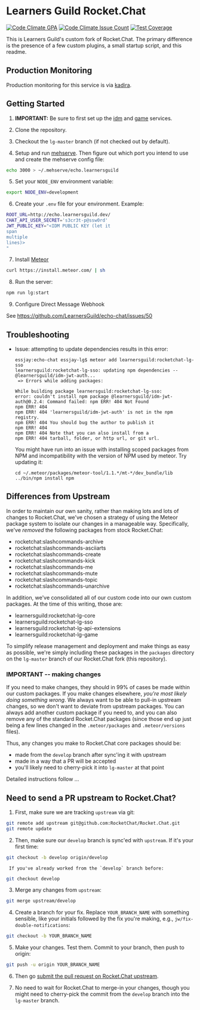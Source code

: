 # Learners Guild Rocket.Chat

[![Code Climate GPA](https://codeclimate.com/repos/579a5a518945080085002118/badges/169989a20bb55ad089d5/gpa.svg)](https://codeclimate.com/repos/579a5a518945080085002118/feed)
[![Code Climate Issue Count](https://codeclimate.com/repos/579a5a518945080085002118/badges/169989a20bb55ad089d5/issue_count.svg)](https://codeclimate.com/repos/579a5a518945080085002118/feed)
[![Test Coverage](https://codeclimate.com/repos/579a5a518945080085002118/badges/169989a20bb55ad089d5/coverage.svg)](https://codeclimate.com/repos/579a5a518945080085002118/coverage)

This is Learners Guild's custom fork of Rocket.Chat. The primary difference is the presence of a few custom plugins, a small startup script, and this readme.

## Production Monitoring

Production monitoring for this service is via [kadira][kadira].

## Getting Started

1. **IMPORTANT:** Be sure to first set up the [idm][idm] and [game][game] services.

2. Clone the repository.

3. Checkout the `lg-master` branch (if not checked out by default).

4. Setup and run [mehserve][mehserve]. Then figure out which port you intend to use and create the mehserve config file:

```bash
echo 3000 > ~/.mehserve/echo.learnersguild
```

5. Set your `NODE_ENV` environment variable:

```bash
export NODE_ENV=development
```

6. Create your `.env` file for your environment. Example:

```bash
ROOT_URL=http://echo.learnersguild.dev/
CHAT_API_USER_SECRET='s3cr3t-p@ssw0rd'
JWT_PUBLIC_KEY="<IDM PUBLIC KEY (let it
span
multiple
lines)>
"
```

7. Install [Meteor][meteor]

```bash
curl https://install.meteor.com/ | sh
```

8. Run the server:

```bash
npm run lg:start
```

9. Configure Direct Message Webhook

See https://github.com/LearnersGuild/echo-chat/issues/50

## Troubleshooting

- Issue: attempting to update dependencies results in this error:
  ```
  essjay:echo-chat essjay-lg$ meteor add learnersguild:rocketchat-lg-sso
  learnersguild:rocketchat-lg-sso: updating npm dependencies -- @learnersguild/idm-jwt-auth...
   => Errors while adding packages:

  While building package learnersguild:rocketchat-lg-sso:
  error: couldn't install npm package @learnersguild/idm-jwt-auth@0.2.4: Command failed: npm ERR! 404 Not Found
  npm ERR! 404
  npm ERR! 404 'learnersguild/idm-jwt-auth' is not in the npm registry.
  npm ERR! 404 You should bug the author to publish it
  npm ERR! 404
  npm ERR! 404 Note that you can also install from a
  npm ERR! 404 tarball, folder, or http url, or git url.
  ```

  You might have run into an issue with installing scoped packages from NPM and incompatibility with the version of NPM used by meteor. Try updating it:
  ```
  cd ~/.meteor/packages/meteor-tool/1.1.*/mt-*/dev_bundle/lib
  ../bin/npm install npm
  ```


## Differences from Upstream

In order to maintain our own sanity, rather than making lots and lots of changes to Rocket.Chat, we've chosen a strategy of using the Meteor package system to isolate our changes in a manageable way. Specifically, we've _removed_ the following packages from stock Rocket.Chat:

- rocketchat:slashcommands-archive
- rocketchat:slashcommands-asciiarts
- rocketchat:slashcommands-create
- rocketchat:slashcommands-kick
- rocketchat:slashcommands-me
- rocketchat:slashcommands-mute
- rocketchat:slashcommands-topic
- rocketchat:slashcommands-unarchive

In addition, we've consolidated all of our custom code into our own custom packages. At the time of this writing, those are:

- learnersguild:rocketchat-lg-core
- learnersguild:rocketchat-lg-sso
- learnersguild:rocketchat-lg-api-extensions
- learnersguild:rocketchat-lg-game

To simplify release management and deployment and make things as easy as possible, we're simply including these packages in the `packages` directory on the `lg-master` branch of our Rocket.Chat fork (this repository).

### IMPORTANT -- making changes

If you need to make changes, they should in 99% of cases be made within our custom packages. If you make changes elsewhere, _you're most likely doing something wrong_. We always want to be able to pull-in upstream changes, so we don't want to deviate from upstream packages. You can always add another custom package if you need to, and you can also remove any of the standard Rocket.Chat packages (since those end up just being a few lines changed in the `.meteor/packages` and `.meteor/versions` files).

Thus, any changes you make to Rocket.Chat core packages should be:

- made from the `develop` branch after sync'ing it with upstream
- made in a way that a PR will be accepted
- you'll likely need to cherry-pick it into `lg-master` at that point

Detailed instructions follow ...


## Need to send a PR upstream to Rocket.Chat?

1. First, make sure we are tracking `upstream` via git:

```bash
git remote add upstream git@github.com:RocketChat/Rocket.Chat.git
git remote update
```

2. Then, make sure our `develop` branch is sync'ed with `upstream`. If it's your first time:

```bash
git checkout -b develop origin/develop
```

     If you've already worked from the `develop` branch before:

```bash
git checkout develop
```

3. Merge any changes from `upstream`:

```bash
git merge upstream/develop
```

4. Create a branch for your fix. Replace `YOUR_BRANCH_NAME` with something sensible, like your initials followed by the fix you're making, e.g., `jw/fix-double-notifications`:

```bash
git checkout -b YOUR_BRANCH_NAME
```

5. Make your changes. Test them. Commit to your branch, then push to origin:

```bash
git push -u origin YOUR_BRANCH_NAME
```

6. Then go [submit the pull request on Rocket.Chat upstream][rocket-chat-pr].

7. No need to wait for Rocket.Chat to merge-in your changes, though you might need to cherry-pick the commit from the `develop` branch into the `lg-master` branch.

[mehserve]: https://github.com/timecounts/mehserve
[meteor]: https://www.meteor.com/
[rocket-chat-pr]: https://github.com/RocketChat/Rocket.Chat/pulls
[idm]: https://github.com/LearnersGuild/idm
[game]: https://github.com/LearnersGuild/game
[semver]: http://semver.org/
[kadira]: https://ui.kadira.io/
[git-subrepo]: https://github.com/ingydotnet/git-subrepo
